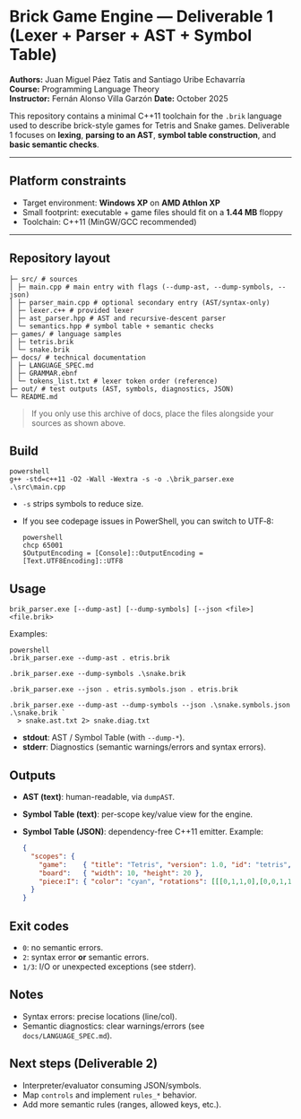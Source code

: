 # Brick Game Engine — Deliverable 1 (Lexer + Parser + AST + Symbol Table)

**Authors:** Juan Miguel Páez Tatis and Santiago Uribe Echavarría  
**Course:** Programming Language Theory   
**Instructor:** Fernán Alonso Villa Garzón
**Date:**  October 2025

This repository contains a minimal C++11 toolchain for the `.brik` language used to describe brick-style games for Tetris and Snake games.
Deliverable 1 focuses on **lexing**, **parsing to an AST**, **symbol table construction**, and **basic semantic checks**.

---

## Platform constraints

- Target environment: **Windows XP** on **AMD Athlon XP**
- Small footprint: executable + game files should fit on a **1.44 MB** floppy
- Toolchain: C++11 (MinGW/GCC recommended)

---

## Repository layout

```
├─ src/ # sources
│ ├─ main.cpp # main entry with flags (--dump-ast, --dump-symbols, --json)
│ ├─ parser_main.cpp # optional secondary entry (AST/syntax-only)
│ ├─ lexer.c++ # provided lexer
│ ├─ ast_parser.hpp # AST and recursive-descent parser
│ └─ semantics.hpp # symbol table + semantic checks
├─ games/ # language samples
│ ├─ tetris.brik
│ └─ snake.brik
├─ docs/ # technical documentation
│ ├─ LANGUAGE_SPEC.md
│ ├─ GRAMMAR.ebnf
│ └─ tokens_list.txt # lexer token order (reference)
├─ out/ # test outputs (AST, symbols, diagnostics, JSON)
└─ README.md
```

> If you only use this archive of docs, place the files alongside your sources as shown above.

## Build

```
powershell
g++ -std=c++11 -O2 -Wall -Wextra -s -o .\brik_parser.exe .\src\main.cpp
```

- `-s` strips symbols to reduce size.
- If you see codepage issues in PowerShell, you can switch to UTF‑8:

  ```
  powershell
  chcp 65001
  $OutputEncoding = [Console]::OutputEncoding = [Text.UTF8Encoding]::UTF8
  ```

## Usage

```
brik_parser.exe [--dump-ast] [--dump-symbols] [--json <file>] <file.brik>
```

Examples:

```
powershell
.brik_parser.exe --dump-ast . etris.brik

.brik_parser.exe --dump-symbols .\snake.brik

.brik_parser.exe --json . etris.symbols.json . etris.brik

.brik_parser.exe --dump-ast --dump-symbols --json .\snake.symbols.json .\snake.brik `
  > snake.ast.txt 2> snake.diag.txt
```

- **stdout**: AST / Symbol Table (with `--dump-*`).
- **stderr**: Diagnostics (semantic warnings/errors and syntax errors).

## Outputs

- **AST (text)**: human-readable, via `dumpAST`.
- **Symbol Table (text)**: per-scope key/value view for the engine.
- **Symbol Table (JSON)**: dependency-free C++11 emitter. Example:

  ```json
  {
    "scopes": {
      "game":    { "title": "Tetris", "version": 1.0, "id": "tetris", "available_pieces": ["I","O"] },
      "board":   { "width": 10, "height": 20 },
      "piece:I": { "color": "cyan", "rotations": [[[0,1,1,0],[0,0,1,1],[0,0,0,0],[0,0,0,0]]] }
    }
  }
  ```

## Exit codes

- `0`: no semantic errors.
- `2`: syntax error **or** semantic errors.
- `1/3`: I/O or unexpected exceptions (see stderr).

## Notes

- Syntax errors: precise locations (line/col).
- Semantic diagnostics: clear warnings/errors (see `docs/LANGUAGE_SPEC.md`).

## Next steps (Deliverable 2)

- Interpreter/evaluator consuming JSON/symbols.
- Map `controls` and implement `rules_*` behavior.
- Add more semantic rules (ranges, allowed keys, etc.).
